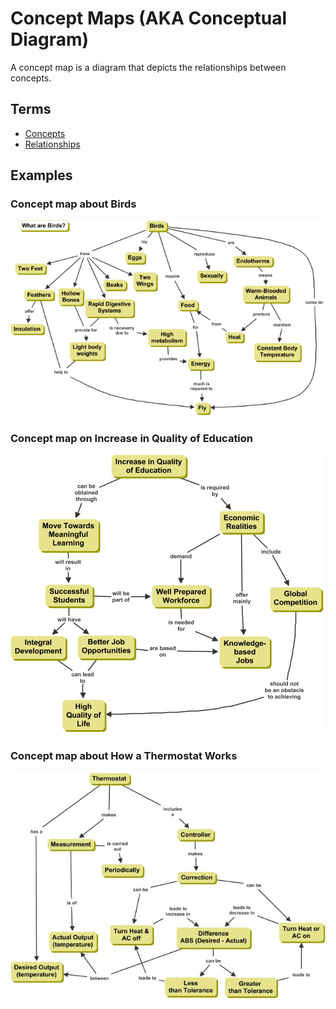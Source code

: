 # Concept Maps (AKA Conceptual Diagram)

A concept map is a diagram that depicts the relationships between concepts.

## Terms

- [Concepts](concepts.md#concepts-in-a-concept-map)
- [Relationships](relationships.md#relationship-between-concepts)

## Examples

### Concept map about Birds

![](cmap01.png)

### Concept map on Increase in Quality of Education

![](cmap02.png)

### Concept map about How a Thermostat Works

![](cmap03.jpg)